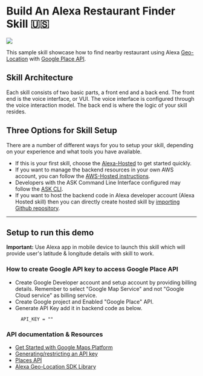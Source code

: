 #  Build An Alexa Restaurant Finder Skill 🇺🇸
<img src="https://m.media-amazon.com/images/G/01/mobile-apps/dex/alexa/alexa-skills-kit/tutorials/quiz-game/header._TTH_.png" />

This sample skill showcase how to find nearby restaurant using Alexa [Geo-Location](https://developer.amazon.com/en-US/docs/alexa/custom-skills/location-services-for-alexa-skills.html) with [Google Place API](https://developers.google.com/maps/documentation/places/web-service/overview).

## Skill Architecture
Each skill consists of two basic parts, a front end and a back end.
The front end is the voice interface, or VUI.
The voice interface is configured through the voice interaction model.
The back end is where the logic of your skill resides.

## Three Options for Skill Setup
There are a number of different ways for you to setup your skill, depending on your experience and what tools you have available.

 * If this is your first skill, choose the [Alexa-Hosted](https://developer.amazon.com/en-US/docs/alexa/hosted-skills/build-a-skill-end-to-end-using-an-alexa-hosted-skill.html) to get started quickly.
 * If you want to manage the backend resources in your own AWS account, you can follow the [AWS-Hosted instructions](https://developer.amazon.com/en-US/docs/alexa/custom-skills/host-a-custom-skill-as-an-aws-lambda-function.html).
 * Developers with the ASK Command Line Interface configured may follow the [ASK CLI](https://developer.amazon.com/en-US/docs/alexa/smapi/quick-start-alexa-skills-kit-command-line-interface.html).
 * If you want to host the backend code in Alexa developer account (Alexa Hosted skill) then you can directly create hosted skill by [importing Github repository](https://developer.amazon.com/en-US/docs/alexa/hosted-skills/alexa-hosted-skills-git-import.html).

---

## Setup to run this demo

**Important:** Use Alexa app in mobile device to launch this skill which will provide user's latitude & longitude details with skill to work.

### How to create Google API key to access Google Place API

* Create Google Developer account and setup account by providing billing details. Remember to select "Google Map Service" and not "Google Cloud service" as billing service.
* Create Google project and Enabled "Google Place" API.
* Generate API Key add it in backend code as below.
  ```
    API_KEY = ""
  ```


### API documentation & Resources

- [Get Started with Google Maps Platform](https://developers.google.com/maps/gmp-get-started)
- [Generating/restricting an API key](https://developers.google.com/maps/gmp-get-started#api-key)
- [Places API](https://developers.google.com/places/)
- [Alexa Geo-Location SDK Library](https://alexa-skills-kit-python-sdk.readthedocs.io/en/latest/models/ask_sdk_model.interfaces.geolocation.html)

